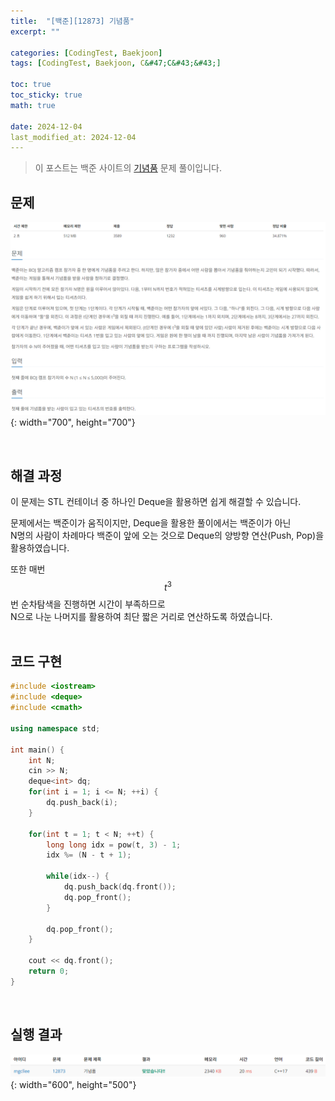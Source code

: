 ```yaml
---
title:  "[백준][12873] 기념품"
excerpt: ""

categories: [CodingTest, Baekjoon]
tags: [CodingTest, Baekjoon, C&#47;C&#43;&#43;]

toc: true
toc_sticky: true
math: true
 
date: 2024-12-04
last_modified_at: 2024-12-04
---
```


> 이 포스트는 백준 사이트의 [기념품](https://www.acmicpc.net/problem/12873) 문제 풀이입니다.  

## 문제

![문제](/assets/img/Boj/기념품_문제.png){: width="700", height="700"}  

<br/>

## 해결 과정

이 문제는 STL 컨테이너 중 하나인 Deque을 활용하면 쉽게 해결할 수 있습니다.  

문제에서는 백준이가 움직이지만, Deque을 활용한 풀이에서는 백준이가 아닌  
N명의 사람이 차례마다 백준이 앞에 오는 것으로 Deque의 양방향 연산(Push, Pop)을 활용하였습니다.  

또한 매번 $$t^3$$ 번 순차탐색을 진행하면 시간이 부족하므로  
N으로 나눈 나머지를 활용하여 최단 짧은 거리로 연산하도록 하였습니다.  
<br/>

## 코드 구현

```c++
#include <iostream>
#include <deque>
#include <cmath>

using namespace std;

int main() {
	int N;
	cin >> N;
	deque<int> dq;	
	for(int i = 1; i <= N; ++i) {
		dq.push_back(i);
	}

	for(int t = 1; t < N; ++t) {
		long long idx = pow(t, 3) - 1;
		idx %= (N - t + 1);

		while(idx--) {
			dq.push_back(dq.front());
			dq.pop_front();
		}

		dq.pop_front();
	}

	cout << dq.front();
	return 0;
}
```

<br/>

## 실행 결과

![결과](/assets/img/Boj/기념품_결과.png){: width="600", height="500"}  

<br/>